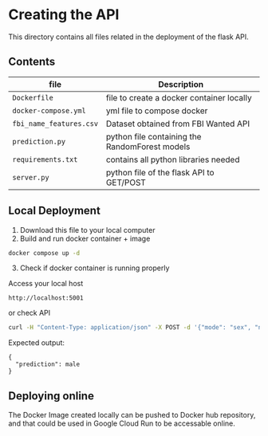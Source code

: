 # Creating the API

This directory contains all files related in the deployment of the flask API.

## Contents

| file | Description |
|----------------|-------------|
| `Dockerfile` | file to create a docker container locally |
| `docker-compose.yml` | yml file to compose docker |
| `fbi_name_features.csv` | Dataset obtained from FBI Wanted API |
| `prediction.py` | python file containing the RandomForest models |
| `requirements.txt` | contains all python libraries needed |
| `server.py` | python file of the flask API to GET/POST |

## Local Deployment

1. Download this file to your local computer
2. Build and run docker container + image
```bash
docker compose up -d
```

3. Check if docker container is running properly

Access your local host

`http://localhost:5001`

or check API
 ```bash
curl -H "Content-Type: application/json" -X POST -d '{"mode": "sex", "name": "Johnny Depp"}' "http://localhost:5001/predict"
```

Expected output:

```
{
  "prediction": male
}

```

## Deploying online

The Docker Image created locally can be pushed to Docker hub repository, and that could be used in Google Cloud Run to be accessable online.

